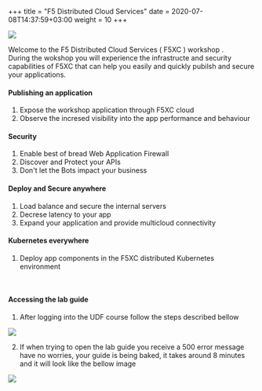 +++
title = "F5 Distributed Cloud Services"
date = 2020-07-08T14:37:59+03:00
weight = 10
+++

![](/images/f5xc/F5xcdiagrams.gif)

Welcome to the F5 Distributed Cloud Services ( F5XC ) workshop .  
During the wokshop you will experience the infrastructe and security capabilities of F5XC that can help you easily and quickly pubilsh and secure your applications.

#### Publishing an application
1. Expose the workshop application through F5XC cloud
2. Observe the incresed visibility into the app performance and behaviour

#### Security 
1. Enable best of bread Web Application Firewall
2. Discover and Protect your APIs
3. Don't let the Bots impact your business

#### Deploy and Secure anywhere 
1. Load balance and secure the internal servers
2. Decrese latency to your app
3. Expand your application and provide multicloud connectivity

#### Kubernetes everywhere
1. Deploy app components in the F5XC distributed Kubernetes environment

<br>

#### Accessing the lab guide
1. After logging into the UDF course follow the steps described bellow  

![](/images/f5xc/Slide1.PNG)

2. If when trying to open the lab guide you receive a 500 error message have no worries, your guide is being baked, it takes around 8 minutes and it will look like the bellow image

![](/images/f5xc/Slide2.PNG)